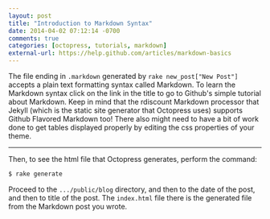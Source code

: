```yaml
---
layout: post
title: "Introduction to Markdown Syntax"
date: 2014-04-02 07:12:14 -0700
comments: true
categories: [octopress, tutorials, markdown]
external-url: https://help.github.com/articles/markdown-basics
---
```

The file ending in `.markdown` generated by `rake new_post["New Post"]` accepts a plain text formatting syntax called Markdown. To learn the Markdown syntax click on the link in the title to go to Github's simple tutorial about Markdown. Keep in mind that the rdiscount Markdown processor that Jekyll (which is the static site generator that Octopress uses) supports Github Flavored Markdown too! There also might need to have a bit of work done to get tables displayed properly by editing the css properties of your theme.

------------------------

Then, to see the html file that Octopress generates, perform the command:
```bash
$ rake generate
```
Proceed to the `.../public/blog` directory, and then to the date of the post, and then to title of the post. The `index.html` file there is the generated file from the Markdown post you wrote.


